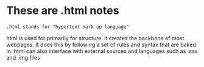 # These are .html notes

    .html stands for "hypertext mark up language" 
html is used for primarily for structure.
it creates the backbone of most webpages.
It does this by following a set of rules and syntax that are baked in.
html can also interface with external sources and languages such as .css and .img files